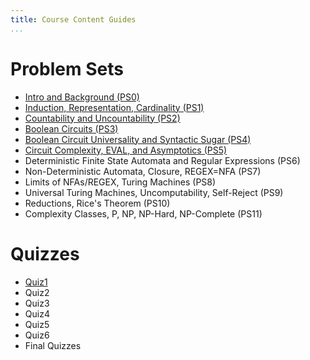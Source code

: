 ```yaml
---
title: Course Content Guides
...
```


# Problem Sets

- [Intro and Background (PS0)](https://www.cs.virginia.edu/~njb2b/cstheory/f2022/ps0.html)
- [Induction, Representation, Cardinality (PS1)](https://www.cs.virginia.edu/~njb2b/cstheory/f2022/ps1.html)
- [Countability and Uncountability (PS2)](https://www.cs.virginia.edu/~njb2b/cstheory/f2022/ps2.html)
- [Boolean Circuits (PS3)](https://www.cs.virginia.edu/~njb2b/cstheory/f2022/ps3.html)
- [Boolean Circuit Universality and Syntactic Sugar (PS4)](/ps4.html)
- [Circuit Complexity, EVAL, and Asymptotics (PS5)](/ps5.html)
- Deterministic Finite State Automata and Regular Expressions (PS6)
- Non-Deterministic Automata, Closure, REGEX=NFA (PS7)
- Limits of NFAs/REGEX, Turing Machines (PS8)
- Universal Turing Machines, Uncomputability, Self-Reject (PS9)
- Reductions, Rice's Theorem (PS10)
- Complexity Classes, P, NP, NP-Hard, NP-Complete (PS11)

# Quizzes

- [Quiz1](/quiz1.html)
- Quiz2
- Quiz3
- Quiz4
- Quiz5
- Quiz6
- Final Quizzes
